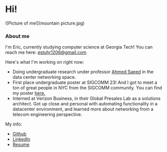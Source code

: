 # Hi!
![Picture of me!](mountain picture.jpg)
### About me
I'm Eric, currently studying computer science at Georgia Tech! You can reach me here: estuhr1206@gmail.com

Here's what I'm working on right now:
* Doing undergraduate research under professor [Ahmed Saeed](https://saeed.github.io/) in the data center networking space. 
 * First place undergraduate poster at SIGCOMM 23! And I got to meet a ton of great people in NYC from the SIGCOMM community. You can find my poster <a href="sigcomm23_estuhr_asaeed.pdf" target="_blank">here.</a>
* Interned at Verizon Business, in their Global Presales Lab as a solutions architect. Got up close and personal with automating functionality in a datacenter environment, and learned more about networking from a telecom engineering perspective. 

 
My info:
* [Github](https://github.com/estuhr1206)
* [LinkedIn](https://www.linkedin.com/in/eric-stuhr/)
* <a href="Eric_Stuhr_Resume.pdf" target="_blank">Resume</a>

